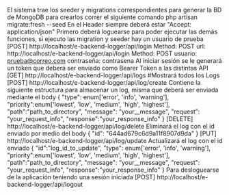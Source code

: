 El sistema trae los seeder y migrations correspondientes para generar la BD de MongoDB para crearlos correr el siguiente comando
    php artisan migrate:fresh --seed
En el Header siempre deberá estar "Accept: application/json"
Primero deberá loguearse para poder ejecutar las demás funciones, si ejecuto las migration y seeder hay un usuario de prueba
    [POST] http://localhost/e-backend-logger/api/login Method: POST
    url: http://localhost/e-backend-logger/api/login Method: POST
    usuario: prueba@correo.com
    contraseña: contrasena
Al iniciar sesión se le generará un token que deberá ser enviado como Bearer Token a las distintas API
    [GET] http://localhost/e-backend-logger/api/logs #Mostrará todos los Logs
    [POST] http://localhost/e-backend-logger/api/log/create 
        Contiene la siguiente estructura para almacenar un log, misma que deberá ser enviada mediante el body
        {
            "type": enum['error', 'info', 'warning'],
            "priority":enum['lowest', 'low', 'medium', 'high', 'highest'],
            "path":"path_to_directory",
            "message": "your__message",
            "request": "your_request_info",
            "response":"your_response_info"
        }
    [DELETE] http://localhost/e-backend-logger/api/log/delete
        Eliminará el log con el id enviado por medio del body
        {
            "id": "644ad679c6d9a11f8907d9da"
        }
    [PUT] http://localhost/e-backend-logger/api/log/update
        Actualizará el log con el id enviado
        {
            "id":"log_id_to_update",
            "type": enum['error', 'info', 'warning'],
            "priority":enum['lowest', 'low', 'medium', 'high', 'highest'],
            "path":"path_to_directory",
            "message": "your__message",
            "request": "your_request_info",
            "response":"your_response_info"
        }
Para desloguearse de la aplicación teniendo una sesión iniciada
    [POST] http://localhost/e-backend-logger/api/logout